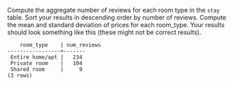 
Compute the aggregate number of reviews for each room type in the `stay`
table. Sort your results in descending order by number of reviews.
Compute the mean and standard deviation of prices for each room_type.
Your results should look something like this (these might not be correct
results). 

```
    room_type    | num_reviews
-----------------+-------
 Entire home/apt |   234
 Private room    |   104
 Shared room     |     9
(3 rows)
```